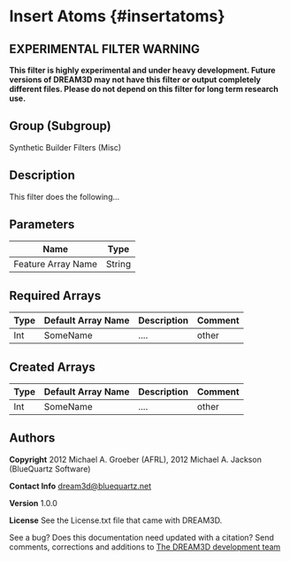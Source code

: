 Insert Atoms {#insertatoms}
======

## EXPERIMENTAL FILTER WARNING ##

__This filter is highly experimental and under heavy development. Future versions of DREAM3D may not have this filter or output completely different files. Please do not depend on this filter for long term research use.__


## Group (Subgroup) ##
Synthetic Builder Filters (Misc)

## Description ##
This filter does the following...

## Parameters ##
| Name             | Type |
|------------------|------|
| Feature Array Name | String |

## Required Arrays ##

| Type | Default Array Name | Description | Comment |
|------|--------------------|-------------|---------|
| Int  | SomeName           | ....        | other   |


## Created Arrays ##

| Type | Default Array Name | Description | Comment |
|------|--------------------|-------------|---------|
| Int  | SomeName           | ....        | other   |



## Authors ##

**Copyright** 2012 Michael A. Groeber (AFRL), 2012 Michael A. Jackson (BlueQuartz Software)

**Contact Info** dream3d@bluequartz.net

**Version** 1.0.0

**License**  See the License.txt file that came with DREAM3D.



See a bug? Does this documentation need updated with a citation? Send comments, corrections and additions to [The DREAM3D development team](mailto:dream3d@bluequartz.net?subject=Documentation%20Correction)
